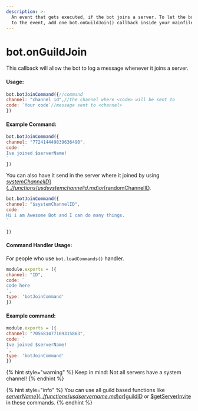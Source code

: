 ```yaml
---
description: >-
  An event that gets executed, if the bot joins a server. To let the bot listen
  to the event, add one bot.onGuildJoin() callback inside your mainfile.
---
```


# bot.onGuildJoin

This callback will allow the bot to log a message whenever it joins a server.

#### Usage:

```javascript
bot.botJoinCommand({//command
channel: "channel id",//the channel where <code> will be sent to
code: `Your code`//message sent to <channel>
})
```

#### Example Command:

```javascript
bot.botJoinCommand({
channel: "772414449839636490",
code: `
Ive joined $serverName!
`
})
```

You can also have it send in the server where it joined by using [$systemChannelID](../functions/usdsystemchannelid.md) or [$randomChannelID](../functions/usdrandomchannelid.md).

```javascript
bot.botJoinCommand({
channel: "$systemChannelID",
code: `
Hi i am Awesome Bot and I can do many things.
`
 
})
```

#### Command Handler Usage:
For people who use `bot.loadCommands()` handler.
```javascript
module.exports = ({
channel: "ID",
code: `
code here
`,
type: 'botJoinCommand'
})
```
#### Example command:

```javascript
module.exports = ({
channel: "705681477169315863",
code: `
Ive joined $serverName!
`,
type: 'botJoinCommand'
})
```

{% hint style="warning" %}
Keep in mind: Not all servers have a system channel!
{% endhint %}

{% hint style="info" %}
You can use all guild based functions like [$serverName](../functions/usdservername.md) or [$guildID](../functions/usdguildid.md) or [$getServerInvite](../functions/usdgetserverinvite.md) in these commands.
{% endhint %}

